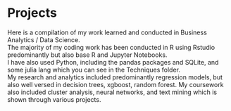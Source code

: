 # Projects
<p>Here is a compilation of my work learned and conducted in Business Analytics / Data Science. 
<br>The majority of my coding work has been conducted in R using Rstudio predominantly but also base R and Jupyter Notebooks.
<br>I have also used Python, including the pandas packages and SQLite, and some julia lang which you can see in the Techniques folder.
<br>My research and analytics included predominantly regression models, but also well versed in decision trees, xgboost, random forest. My coursework also included cluster analysis, neural networks, and text mining which is shown through various projects.
